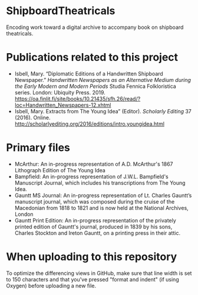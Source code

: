 # ShipboardTheatricals
Encoding work toward a digital archive to accompany book on shipboard theatricals.

# Publications related to this project
* Isbell, Mary. “Diplomatic Editions of a Handwritten Shipboard Newspaper.” *Handwritten Newspapers as an Alternative Medium during the Early Modern and Modern Periods* Studia Fennica Folkloristica series. London: Ubiquity Press. 2019. https://oa.finlit.fi/site/books/10.21435/sfh.26/read/?loc=Handwritten_Newspapers-12.xhtml
* Isbell, Mary. Extracts from The Young Idea” (Editor). *Scholarly Editing* 37 (2016). Online. http://scholarlyediting.org/2016/editions/intro.youngidea.html 


# Primary files 
* McArthur: An in-progress representation of A.D. McArthur's 1867 Lithograph Edition of The Young Idea
* Bampfield: An in-progress representation of J.W.L. Bampfield's Manuscript Journal, which includes his transcriptions from The Young Idea. 
* Gauntt MS Journal: An in-progress representation of Lt. Charles Gauntt’s manuscript journal, which was composed during the cruise of the Macedonian from 1818 to 1821 and is now held at the National Archives, London
* Gauntt Print Edition: An in-progress representation of the privately printed edition of Gauntt's journal, produced in 1839 by his sons, Charles Stockton and Ireton Gauntt, on a printing press in their attic.

# When uploading to this repository
To optimize the differencing views in GitHub, make sure that line width is set to 150 characters and that you've pressed "format and indent" (if using Oxygen) before uploading a new file. 
